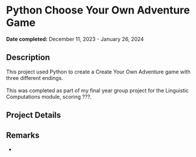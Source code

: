 <h1>Python Choose Your Own Adventure Game</h1>

<b>Date completed:</b> December 11, 2023 - January 26, 2024

<h2>Description</h2>
This project used Python to create a Create Your Own Adventure game with three different endings. 
<br>
<br>
This was completed as part of my final year group project for the Linguistic Computations module, scoring ???. 

<h2>Project Details</h2>


<h2>Remarks</h2>

- 
